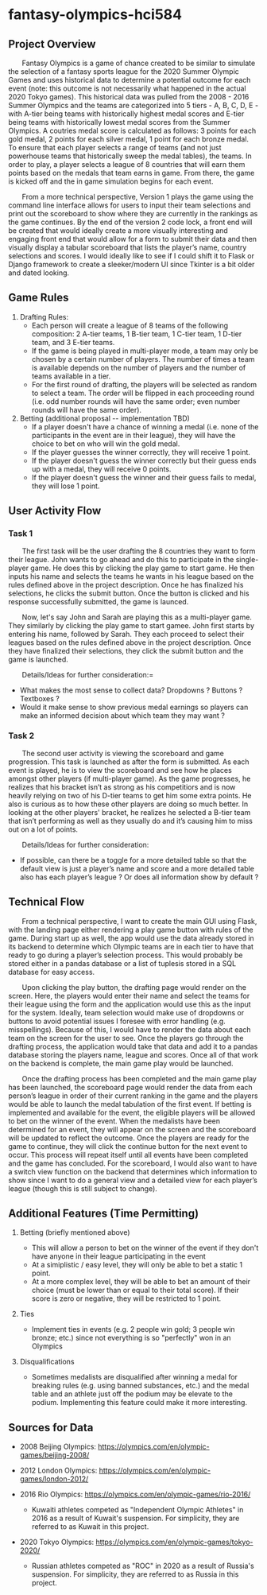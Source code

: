 # fantasy-olympics-hci584

## Project Overview

&nbsp; &nbsp; &nbsp; &nbsp;Fantasy Olympics is a game of chance created to be similar to simulate the selection of a fantasy sports league for the 2020 Summer Olympic Games and uses historical data to determine a potential outcome for each event (note: this outcome is not necessarily what happened in the actual 2020 Tokyo games). This historical data was pulled from the 2008 - 2016 Summer Olympics and the teams are categorized into 5 tiers - A, B, C, D, E - with A-tier being teams with historically highest medal scores and E-tier being teams with historically lowest medal scores from the Summer Olympics. A coutries medal score is calculated as follows: 3 points for each gold medal, 2 points for each silver medal, 1 point for each bronze medal. To ensure that each player selects a range of teams (and not just powerhouse teams that historically sweep the medal tables), the teams. In order to play, a player selects a league of 8 countries that will earn them points based on the medals that team earns in game. From there, the game is kicked off and the in game simulation begins for each event.

&nbsp; &nbsp; &nbsp; &nbsp;From a more technical perspective, Version 1 plays the game using the command line interface allows for users to input their team selections and print out the scoreboard to show where they are currently in the rankings as the game continues. By the end of the version 2 code lock, a front end will be created that would ideally  create a more visually interesting and engaging front end that would allow for a form to submit their data and then visually display a tabular scoreboard that lists the player’s name, country selections and scores. I would ideally like to see if I could shift it to Flask or Django framework to create a sleeker/modern UI since Tkinter is a bit older and dated looking.

## Game Rules
1) Drafting Rules:
   - Each person will create a league of 8 teams of the following composition: 2 A-tier teams, 1 B-tier team, 1 C-tier team, 1 D-tier team, and 3 E-tier teams.
   - If the game is being played in multi-player mode, a team may only be chosen by a certain number of players. The number of times a team is available depends on the number of players and the number of teams available in a tier.
   - For the first round of drafting, the players will be selected as random to select a team. The order will be flipped in each proceeding round (i.e. odd number rounds will have the same order; even number rounds will have the same order).
2) Betting (additional proposal -- implementation TBD)
   - If a player doesn't have a chance of winning a medal (i.e. none of the participants in the event are in their league), they will have the choice to bet on who will win the gold medal.
   - If the player guesses the winner correctly, they will receive 1 point.
   - If the player doesn't guess the winner correctly but their guess ends up with a medal, they will receive 0 points.
   - If the player doesn't guess the winner and their guess fails to medal, they will lose 1 point.

## User Activity Flow

### Task 1
&nbsp; &nbsp; &nbsp; &nbsp;The first task will be the user drafting the 8 countries they want to form their league. John wants to go ahead and do this to participate in the single-player game. He does this by clicking the play game to start game. He then inputs his name and selects the teams he wants in his league based on the rules defined above in the project description. Once he has finalized his selections, he clicks the submit button. Once the button is clicked and his response successfully submitted, the game is launced.

&nbsp; &nbsp; &nbsp; &nbsp;Now, let's say John and Sarah are playing this as a multi-player game. They similarly by clicking the play game to start gamee. John first starts by entering his name, followed by Sarah. They each proceed to select their leagues based on the rules defined above in the project description. Once they have finalized their selections, they click the submit button and the game is launched.
	
&nbsp; &nbsp; &nbsp; &nbsp;Details/Ideas for further consideration:=
* What makes the most sense to collect data? Dropdowns ? Buttons ? Textboxes ?
* Would it make sense to show previous medal earnings so players can make an informed decision about which team they may want ?

### Task 2
&nbsp; &nbsp; &nbsp; &nbsp;The second user activity is viewing the scoreboard and game progression. This task is launched as after the form is submitted. As each event is played, he is to view the scoreboard and see how he places amongst other players (if multi-player game). As the game progresses, he realizes that his bracket isn’t as strong as his competitiors and is now heavily relying on two of his D-tier teams to get him some extra points. He also is curious as to how these other players are doing so much better. In looking at the other players' bracket, he realizes he selected a B-tier team that isn’t performing as well as they usually do and it’s causing him to miss out on a lot of points.

&nbsp; &nbsp; &nbsp; &nbsp;Details/Ideas for further consideration:
* If possible, can there be a toggle for a more detailed table so that the default view is just a player’s name and score and a more detailed table also has each player’s league ? Or does all information show by default ?

## Technical Flow
&nbsp; &nbsp; &nbsp; &nbsp;From a technical perspective, I want to create the main GUI using Flask, with the landing page either rendering a play game button with rules of the game. During start up as well, the app would use the data already stored in its backend to determine which Olympic teams are in each tier to have that ready to go during a player’s selection process. This would probably be stored either in a pandas database or a list of tuplesis stored in a SQL database for easy access.

&nbsp; &nbsp; &nbsp; &nbsp;Upon clicking the play button, the drafting page would render on the screen. Here, the players would enter their name and select the teams for their league using the form and the application would use this as the input for the system. Ideally, team selection would make use of dropdowns or buttons to avoid potential issues I foresee with error handling (e.g. misspellings). Because of this, I would have to render the data about each team on the screen for the user to see. Once the players go through the drafting process, the application would take that data and add it to a pandas database storing the players name, league and scores. Once all of that work on the backend is complete, the main game play would be launched.

&nbsp; &nbsp; &nbsp; &nbsp;Once the drafting process has been completed and the main game play has been launched, the scoreboard page would render the data from each person’s league in order of their current ranking in the game and the players would be able to launch the medal tabulation of the first event. If betting is implemented and available for the event, the eligible players will be allowed to bet on the winner of the event. When the medalists have been determined for an event, they will appear on the screen and the scoreboard will be updated to reflect the outcome. Once the players are ready for the game to continue, they will click the continue button for the next event to occur. This process will repeat itself until all events have been completed and the game has concluded. For the scoreboard, I would also want to have a switch view function on the backend that determines which information to show since I want to do a general view and a detailed view for each player’s league (though this is still subject to change). 

## Additional Features (Time Permitting)
1) Betting (briefly mentioned above)
   * This will allow a person to bet on the winner of the event if they don't have anyone in their league participating in the event
   * At a simiplistic / easy level, they will only be able to bet a static 1 point.
   * At a more complex level, they will be able to bet an amount of their choice (must be lower than or equal to their total score). If their score is zero or negative, they will be restricted to 1 point.

2) Ties
   * Implement ties in events (e.g. 2 people win gold; 3 people win bronze; etc.) since not everything is so "perfectly" won in an Olympics

3) Disqualifications
   * Sometimes medalists are disqualified after winning a medal for breaking rules (e.g. using banned substances, etc.) and the medal table and an athlete just off the podium may be elevate to the podium. Implementing this feature could make it more interesting.

## Sources for Data

* 2008 Beijing Olympics: https://olympics.com/en/olympic-games/beijing-2008/

* 2012 London Olympics: https://olympics.com/en/olympic-games/london-2012/

* 2016 Rio Olympics: https://olympics.com/en/olympic-games/rio-2016/
   * Kuwaiti athletes competed as "Independent Olympic Athletes" in 2016 as a result of Kuwait's suspension. For simplicity, they are referred to as Kuwait in this project.

* 2020 Tokyo Olympics: https://olympics.com/en/olympic-games/tokyo-2020/
   * Russian athletes competed as "ROC" in 2020 as a result of Russia's suspension. For simplicity, they are referred to as Russia in this project.